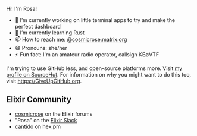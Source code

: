 Hi! I'm Rosa!

- 🔭 I’m currently working on little terminal apps to try and make the perfect dashboard
- 🌱 I’m currently learning Rust
- 📫 How to reach me: [@cosmicrose:matrix.org](https://matrix.to/#/@cosmicrose:matrix.org)
- 😄 Pronouns: she/her
- ⚡ Fun fact: I'm an amateur radio operator, callsign KE∅VTF

I'm trying to use GitHub less, and open-source platforms more.
Visit [my profile on SourceHut](https://sr.ht/~cosmicrose/).
For information on why you might want to do this too, visit <https://GiveUpGitHub.org>.

## Elixir Community

- [cosmicrose](https://elixirforum.com/u/cosmicrose) on the Elixir forums
- "Rosa" on the [Elixir Slack](https://elixir-slackin.herokuapp.com/)
- [cantido](https://hex.pm/users/cantido) on hex.pm

<!--
**Cantido/Cantido** is a ✨ _special_ ✨ repository because its `README.md` (this file) appears on your GitHub profile.

Here are some ideas to get you started:

- 🔭 I’m currently working on ...
- 🌱 I’m currently learning ...
- 👯 I’m looking to collaborate on ...
- 🤔 I’m looking for help with ...
- 💬 Ask me about ...
- 📫 How to reach me: ...
- 😄 Pronouns: ...
- ⚡ Fun fact: ...
-->
